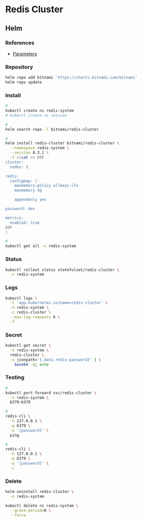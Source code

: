 # Redis Cluster

## Helm

### References

- [Parameters](https://github.com/bitnami/charts/tree/main/bitnami/redis-cluster#parameters)

### Repository

```sh
helm repo add bitnami 'https://charts.bitnami.com/bitnami'
helm repo update
```

### Install

```sh
#
kubectl create ns redis-system
# kubectl create ns session

#
helm search repo -l bitnami/redis-cluster

#
helm install redis-cluster bitnami/redis-cluster \
  --namespace redis-system \
  --version 8.3.1 \
  -f <(cat << EOF
cluster:
  nodes: 3

redis:
  configmap: |-
    maxmemory-policy allkeys-lfu
    maxmemory 4g

    appendonly yes

password: dev

metrics:
  enabled: true
EOF
)

#
kubectl get all -n redis-system
```

### Status

```sh
kubectl rollout status statefulset/redis-cluster \
  -n redis-system
```

### Logs

```sh
kubectl logs \
  -l 'app.kubernetes.io/name=redis-cluster' \
  -n redis-system \
  -c redis-cluster \
  --max-log-requests 6 \
  -f
```

### Secret

```sh
kubectl get secret \
  -n redis-system \
  redis-cluster \
  -o jsonpath='{.data.redis-password}' | \
    base64 -d; echo
```

### Testing

```sh
#
kubectl port-forward svc/redis-cluster \
  -n redis-system \
  6379:6379

#
redis-cli \
  -h 127.0.0.1 \
  -p 6379 \
  -a '[password]' \
  ping

#
redis-cli \
  -h 127.0.0.1 \
  -p 6379 \
  -a '[password]' \
  -c
```

<!-- ### Ingress

```sh
#
export KUBERNETES_IP='<kubernetes-ip>'
export DOMAIN="${KUBERNETES_IP}.nip.io"

#
cat << EOF | kubectl apply \
  -n "$K8S_NAMESPACE" \
  -f -
apiVersion: extensions/v1beta1
kind: Ingress
metadata:
  name: redis
spec:
  rules:
  - host: redis.${DOMAIN}
    http:
      paths:
      - backend:
          serviceName: redis-cluster-headless
          servicePort: 6379
        path: /
EOF
``` -->

### Delete

```sh
helm uninstall redis-cluster \
  -n redis-system

kubectl delete ns redis-system \
  --grace-period=0 \
  --force
```
